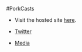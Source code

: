 #PorkCasts

* Visit the hosted site [here](http://www.porkcast.com).

* [Twitter](https://twitter.com/PorkCasts)

* [Media](http://newstalkkgvo.com/state-legislator-develops-porkcast-website-to-track-montana-government-spending/)
